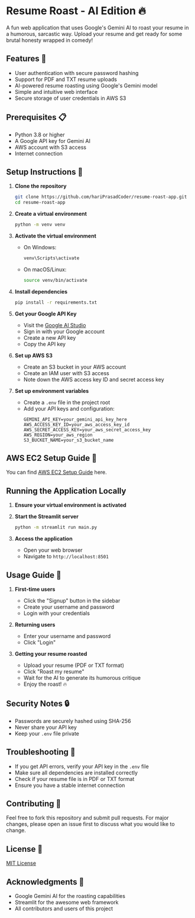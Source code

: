 # Resume Roast - AI Edition 🔥

A fun web application that uses Google's Gemini AI to roast your resume in a humorous, sarcastic way. Upload your resume and get ready for some brutal honesty wrapped in comedy!

## Features 🌟

- User authentication with secure password hashing
- Support for PDF and TXT resume uploads
- AI-powered resume roasting using Google's Gemini model
- Simple and intuitive web interface
- Secure storage of user credentials in AWS S3

## Prerequisites 📋

- Python 3.8 or higher
- A Google API key for Gemini AI
- AWS account with S3 access
- Internet connection

## Setup Instructions 🚀

1. **Clone the repository**
   ```bash
   git clone https://github.com/hariPrasadCoder/resume-roast-app.git
   cd resume-roast-app
   ```

2. **Create a virtual environment**
   ```bash
   python -m venv venv
   ```

3. **Activate the virtual environment**
   - On Windows:
     ```bash
     venv\Scripts\activate
     ```
   - On macOS/Linux:
     ```bash
     source venv/bin/activate
     ```

4. **Install dependencies**
   ```bash
   pip install -r requirements.txt
   ```

5. **Get your Google API Key**
   - Visit the [Google AI Studio](https://aistudio.google.com/apikey)
   - Sign in with your Google account
   - Create a new API key
   - Copy the API key

6. **Set up AWS S3**
   - Create an S3 bucket in your AWS account
   - Create an IAM user with S3 access
   - Note down the AWS access key ID and secret access key

7. **Set up environment variables**
   - Create a `.env` file in the project root
   - Add your API keys and configuration:
     ```
     GEMINI_API_KEY=your_gemini_api_key_here
     AWS_ACCESS_KEY_ID=your_aws_access_key_id
     AWS_SECRET_ACCESS_KEY=your_aws_secret_access_key
     AWS_REGION=your_aws_region
     S3_BUCKET_NAME=your_s3_bucket_name
     ```

## AWS EC2 Setup Guide 🚀
You can find [AWS EC2 Setup Guide](./AWS_setup.md) here.


## Running the Application Locally

1. **Ensure your virtual environment is activated**

2. **Start the Streamlit server**
   ```bash
   python -m streamlit run main.py
   ```

3. **Access the application**
   - Open your web browser
   - Navigate to `http://localhost:8501`

## Usage Guide 📖

1. **First-time users**
   - Click the "Signup" button in the sidebar
   - Create your username and password
   - Login with your credentials

2. **Returning users**
   - Enter your username and password
   - Click "Login"

3. **Getting your resume roasted**
   - Upload your resume (PDF or TXT format)
   - Click "Roast my resume"
   - Wait for the AI to generate its humorous critique
   - Enjoy the roast! 🔥

## Security Notes 🔒

- Passwords are securely hashed using SHA-256
- Never share your API key
- Keep your `.env` file private

## Troubleshooting 🔧

- If you get API errors, verify your API key in the `.env` file
- Make sure all dependencies are installed correctly
- Check if your resume file is in PDF or TXT format
- Ensure you have a stable internet connection

## Contributing 🤝

Feel free to fork this repository and submit pull requests. For major changes, please open an issue first to discuss what you would like to change.

## License 📄

[MIT License](LICENSE)

## Acknowledgments 👏

- Google Gemini AI for the roasting capabilities
- Streamlit for the awesome web framework
- All contributors and users of this project
